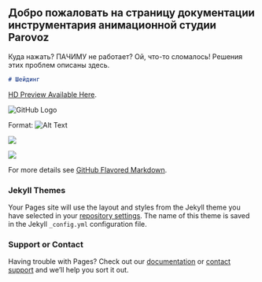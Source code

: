 ## Добро пожаловать на страницу документации инструментария анимационной студии Parovoz

Куда нажать? ПАЧИМУ не работает? Ой, что-то сломалось! Решения этих проблем описаны здесь.



```markdown
# Шейдинг
```

[HD Preview Available Here](https://www.youtube.com/watch?v=wz4akdxropQ&feature=youtu.be/).

![GitHub Logo](http://c1.staticflickr.com/1/736/32469689621_de49781a60_k.jpg)

Format: ![Alt Text](http://c1.staticflickr.com/1/505/32552047236_dac1763f77_k.jpg)

<p><a href="http://c1.staticflickr.com/3/2718/32873053592_e8ace37154_k.jpg" rel="nofollow"><img src="http://c1.staticflickr.com/3/2718/32873053592_e8ace37154_k.jpg"></a>
<p><a href="http://c1.staticflickr.com/3/2673/32987093146_499352cc79_k.jpg" rel="nofollow"><img src="http://c1.staticflickr.com/3/2673/32987093146_499352cc79_k.jpg"></a>

For more details see [GitHub Flavored Markdown](https://guides.github.com/features/mastering-markdown/).

### Jekyll Themes

Your Pages site will use the layout and styles from the Jekyll theme you have selected in your [repository settings](https://github.com/maxxca/parovoz/settings). The name of this theme is saved in the Jekyll `_config.yml` configuration file.

### Support or Contact

Having trouble with Pages? Check out our [documentation](https://help.github.com/categories/github-pages-basics/) or [contact support](https://github.com/contact) and we’ll help you sort it out.
